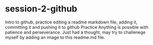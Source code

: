 # session-2-github
Intro to github, practice editing a readme markdown file, adding it, committing it and pushing it to github
Practice
Anything is possible with patience and perseverance.
Just had a thought, may try to challenege myself by adding an image to this readme.md file.
